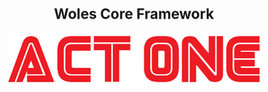 <div align="center">
  <h1>Woles Core Framework</h1>
</div>

<div align="center">
  <img src="./.assets/act_one.png" width="600px">
</div>
